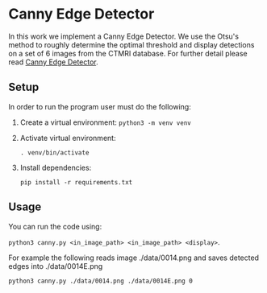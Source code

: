 # Canny Edge Detector

In this work we implement a Canny Edge Detector. We use the Otsu's method to roughly determine the optimal threshold and display detections on a set of 6 images from the CTMRI database. For further detail please read [Canny Edge Detector](https://github.com/Matjaz12/Canny-Edge-Detector/blob/main/report.pdf).

## Setup

In order to run the program user must do the following:

1. Create a virtual environment: 
    `python3 -m venv venv`

2. Activate virtual environment:

    `. venv/bin/activate`

3. Install dependencies:

    `pip install -r requirements.txt`


## Usage

You can run the code using:

`python3 canny.py <in_image_path> <in_image_path> <display>`.

For example the following reads image ./data/0014.png and saves detected edges into ./data/0014E.png

`python3 canny.py ./data/0014.png ./data/0014E.png 0`
